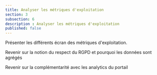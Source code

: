 ```yaml
---
title: Analyser les métriques d'exploitation
section: 3
subsection: 6
description : Analyser les métriques d'exploitation
published: false
---
```


Présenter les différents écran des métriques d'exploitation.

Revenir sur la notion du respect du RGPD et pourquoi les données sont agrégés

Revenir sur la complémentarité avec les analytics du portail